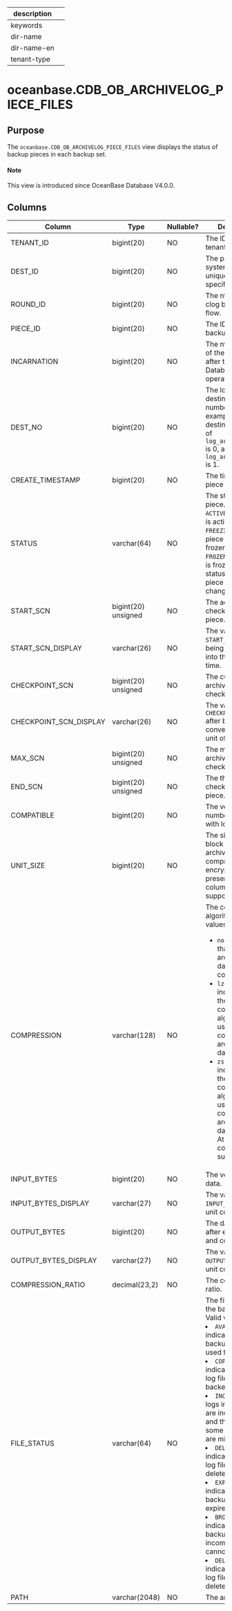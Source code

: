 | description ||
|---|---|
| keywords ||
| dir-name ||
| dir-name-en ||
| tenant-type ||

# oceanbase.CDB_OB_ARCHIVELOG_PIECE_FILES

## Purpose

The `oceanbase.CDB_OB_ARCHIVELOG_PIECE_FILES` view displays the status of backup pieces in each backup set.

<main id="notice" type='explain'>
  <h4>Note</h4>
  <p>This view is introduced since OceanBase Database V4.0.0. </p>
</main>

## Columns

| Column | Type | Nullable? | Description |
| --- | --- | --- | --- |
| TENANT_ID | bigint(20) | NO | The ID of the tenant. |
| DEST_ID | bigint(20) | NO | The path ID. The system allocates a unique ID to each specified path. |
| ROUND_ID | bigint(20) | NO | The nth complete clog backup data flow. |
| PIECE_ID | bigint(20) | NO | The ID of the log backup piece. |
| INCARNATION | bigint(20) | NO | The nth incarnation of the database after the Flashback Database operation. |
| DEST_NO | bigint(20) | NO | The log archive destination number. For example, the destination number of `log_archive_dest` is 0, and that of `log_archive_dest_1` is 1. |
| CREATE_TIMESTAMP | bigint(20) | NO | The time when the piece was created. |
| STATUS | varchar(64) | NO | The status of the piece. Valid values: <br>`ACTIVE`: The piece is active.<br>`FREEZING`: The piece is being frozen.<br>`FROZEN`: The piece is frozen. The status of a frozen piece will no longer change. |
| START_SCN | bigint(20) unsigned | NO | The actual start checkpoint of the piece. |
| START_SCN_DISPLAY | varchar(26) | NO | The value of `START_SCN` after being converted into the unit of time. |
| CHECKPOINT_SCN | bigint(20) unsigned | NO | The current archive checkpoint. |
| CHECKPOINT_SCN_DISPLAY | varchar(26) | NO | The value of `CHECKPOINT_SCN` after being converted into the unit of time. |
| MAX_SCN | bigint(20) unsigned | NO | The maximum archive checkpoint. |
| END_SCN | bigint(20) unsigned | NO | The theoretical end checkpoint of the piece. |
| COMPATIBLE | bigint(20) | NO | The version number compatible with log archiving. |
| UNIT_SIZE | bigint(20) | NO | The size of the log block into which archived log data is compressed or encrypted. At present, this column is not supported. |
| COMPRESSION | varchar(128) | NO | The compression algorithm. Valid values:<ul><li> `none`: indicates that the archived log data is not compressed. </li><li> `lz4_1.0`: indicates that the `lz4_1.0` compression algorithm is used to compress the archived log data. </li><li>`zstd_1.3.8`: indicates that the `zstd_1.3.8` compression algorithm is used to compress the archived log data.</li>At present, this column is not supported. |
| INPUT_BYTES | bigint(20) | NO | The volume of raw data. |
| INPUT_BYTES_DISPLAY | varchar(27) | NO | The value of `INPUT_BYTES` after unit conversion. |
| OUTPUT_BYTES | bigint(20) | NO | The data volume after encryption and compression. |
| OUTPUT_BYTES_DISPLAY | varchar(27) | NO | The value of `OUTPUT_BYTES` after unit conversion. |
| COMPRESSION_RATIO | decimal(23,2) | NO | The compression ratio. |
| FILE_STATUS | varchar(64) | NO | The file status of the backup piece. Valid values:<li>`AVAILABLE`: indicates a valid backup that can be used for restore.<li>`COPYING`: indicates that the log file is being backed up.<li>`INCOMPLETE`: The logs in the piece are incomplete, and the logs of some log streams are missing.<li>`DELETING`: indicates that the log file is being deleted.<li>`EXPIRED`: indicates that the backup file has expired.<li>`BROKEN`: indicates that the backup file is incomplete and cannot be used.<li>`DELETED`: indicates that the log file has been deleted. |
| PATH | varchar(2048) | NO | The archive path. |
